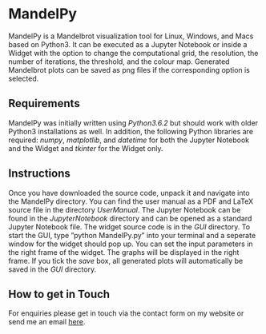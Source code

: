 # MandelPy

MandelPy is a Mandelbrot visualization tool for Linux, Windows, and Macs based on Python3. It can be executed as a Jupyter Notebook or inside a Widget with the option to change the computational grid, the resolution, the number of iterations, the threshold, and the colour map. Generated Mandelbrot plots can be saved as png files if the corresponding option is selected.

## Requirements
MandelPy was initially written using *Python3.6.2* but should work with older Python3 installations
as well. In addition, the following Python libraries are required: *numpy*, *matplotlib*,
and *datetime* for both the Jupyter Notebook and the Widget and *tkinter* for the Widget
only.

## Instructions
Once you have downloaded the source code, unpack it and navigate into the MandelPy directory.
You can find the user manual as a PDF and LaTeX source file in the directory *UserManual*.
The Jupyter Notebook can be found in the *JupyterNotebook* directory and can be opened as
a standard Jupyter Notebook file. The widget source code is in the *GUI* directory. To start the
GUI, type ”python MandelPy.py” into your terminal and a seperate window for the widget
should pop up. You can set the input parameters in the right frame of the widget. The graphs will be displayed in the right frame. If you tick the *save* box, all generated plots will automatically be saved in the *GUI* directory.

## How to get in Touch
For enquiries please get in touch via the contact form on my website
or send me an email [here](https://www.astrofranzi.com/contact/).
